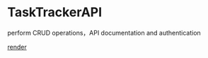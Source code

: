 # TaskTrackerAPI
perform CRUD operations，API documentation and authentication

[render](https://tasktrackerapi-7nfh.onrender.com)
